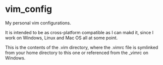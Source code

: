 vim_config
==============
My personal vim configurations.

It is intended to be as cross-platform compatible as I can makd it, since I
work on Windows, Linux and Mac OS all at some point.

This is the contents of the .vim directory, where the .vimrc file is symlinked
from your home directory to this one or referenced from the _vimrc on Windows.
